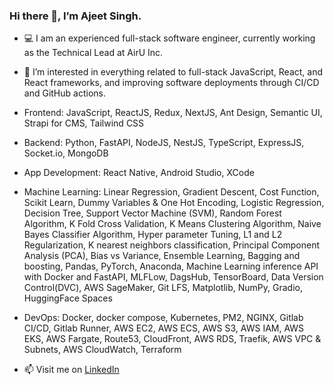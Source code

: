 <!--
**ajeetbpr/ajeetbpr** is a ✨ _special_ ✨ repository because its `README.md` (this file) appears on your GitHub profile.

Here are some ideas to get you started:

- 🔭 I’m currently working on ...
- 🌱 I’m currently learning ...
- 👯 I’m looking to collaborate on ...
- 🤔 I’m looking for help with ...
- 💬 Ask me about ...
- 📫 How to reach me: ...
- 😄 Pronouns: ...
- ⚡ Fun fact: ...
-->

### Hi there 👋, I’m Ajeet Singh.

* 💻 I am an experienced full-stack software engineer, currently working as the Technical Lead at AirU Inc.
* 👀 I’m interested in everything related to full-stack JavaScript, React, and React frameworks, and improving software deployments through CI/CD and GitHub actions.

* Frontend: 
JavaScript, ReactJS, Redux, NextJS, Ant Design, Semantic UI, Strapi for CMS, Tailwind CSS

* Backend:
Python, FastAPI, NodeJS, NestJS, TypeScript, ExpressJS, Socket.io, MongoDB

* App Development: 
React Native, Android Studio, XCode

* Machine Learning: Linear Regression, Gradient Descent, Cost Function, Scikit Learn, Dummy Variables & One Hot Encoding, Logistic Regression, Decision Tree, Support Vector Machine (SVM), Random Forest Algorithm, K Fold Cross Validation, K Means Clustering Algorithm, Naive Bayes Classifier Algorithm, Hyper parameter Tuning, L1 and L2 Regularization, K nearest neighbors classification, Principal Component Analysis (PCA), Bias vs Variance, Ensemble Learning, Bagging and boosting, Pandas, PyTorch, Anaconda, Machine Learning inference API with Docker and FastAPI, MLFLow, DagsHub, TensorBoard, Data Version Control(DVC), AWS SageMaker, Git LFS, Matplotlib, NumPy, Gradio, HuggingFace Spaces

* DevOps:
Docker, docker compose, Kubernetes, PM2, NGINX, Gitlab CI/CD, Gitlab Runner, AWS EC2, AWS ECS, AWS S3, AWS IAM, AWS EKS, AWS Fargate, Route53, CloudFront, AWS RDS, Traefik, AWS VPC & Subnets, AWS CloudWatch, Terraform

* 📫 Visit me on [LinkedIn](https://www.linkedin.com/in/ajeetbpr/)
